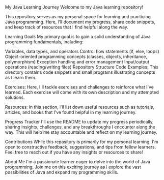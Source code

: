 My Java Learning Journey
Welcome to my Java learning repository!

This repository serves as my personal space for learning and practicing Java programming. Here, I'll document my progress, share code snippets, and keep track of resources that I find helpful along the way.

Learning Goals
My primary goal is to gain a solid understanding of Java programming fundamentals, including:

Variables, data types, and operators
Control flow statements (if, else, loops)
Object-oriented programming concepts (classes, objects, inheritance, polymorphism)
Exception handling and error management
Input/output operations (reading/writing files)
Repository Structure
Code Examples: This directory contains code snippets and small programs illustrating concepts as I learn them.

Exercises: Here, I'll tackle exercises and challenges to reinforce what I've learned. Each exercise will come with its own description and my attempted solutions.

Resources: In this section, I'll list down useful resources such as tutorials, articles, and books that I've found helpful in my learning journey.

Progress Tracker
I'll use the README to update my progress periodically, sharing insights, challenges, and any breakthroughs I encounter along the way. This will help me stay accountable and reflect on my learning journey.

Contributions
While this repository is primarily for my personal learning, I'm open to constructive feedback, suggestions, and tips from fellow learners. Feel free to reach out if you have any insights or resources to share!

About Me
I'm a passionate learner eager to delve into the world of Java programming. Join me on this exciting journey as I explore the vast possibilities of Java and expand my programming skills.

